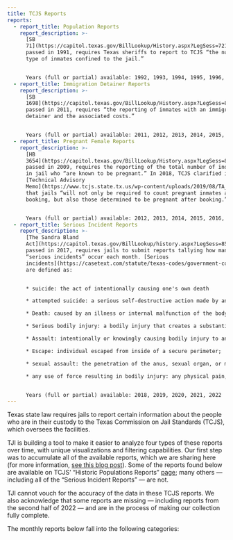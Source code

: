 ```yaml
---
title: TCJS Reports
reports:
  - report_title: Population Reports
    report_description: >-
      [SB
      71](https://capitol.texas.gov/BillLookup/History.aspx?LegSess=721&Bill=SB71),
      passed in 1991, requires Texas sheriffs to report to TCJS “the number and
      type of inmates confined to the jail.” 


      Years (full or partial) available: 1992, 1993, 1994, 1995, 1996, 1997, 1998, 1999, 2000, 2001, 2002, 2003, 2004, 2005, 2006, 2007, 2008, 2009, 2010, 2011, 2012, 2013, 2014, 2015, 2016, 2017, 2018, 2019, 2020, 2021, 2022
  - report_title: Immigration Detainer Reports
    report_description: >-
      [SB
      1698](https://capitol.texas.gov/BillLookup/History.aspx?LegSess=82R&Bill=SB1698),
      passed in 2011, requires “the reporting of inmates with an immigration
      detainer and the associated costs.” 


      Years (full or partial) available: 2011, 2012, 2013, 2014, 2015, 2016, 2017, 2018, 2019, 2020, 2021, 2022
  - report_title: Pregnant Female Reports
    report_description: >-
      [HB
      3654](https://capitol.texas.gov/BillLookup/History.aspx?LegSess=81R&Bill=HB3654),
      passed in 2009, requires the reporting of the total number of individuals
      in jail who “are known to be pregnant.” In 2018, TCJS clarified in a
      [Technical Advisory
      Memo](https://www.tcjs.state.tx.us/wp-content/uploads/2019/08/TA_Memo_-_Pregnant_Inmate_Count_update-1.pdf)
      that jails “will not only be required to count pregnant inmates at
      booking, but also those determined to be pregnant after booking.” 


      Years (full or partial) available: 2012, 2013, 2014, 2015, 2016, 2017, 2018, 2019, 2020, 2021, 2022
  - report_title: Serious Incident Reports
    report_description: >-
      [The Sandra Bland
      Act](https://capitol.texas.gov/BillLookup/history.aspx?LegSess=85R&Bill=SB1849),
      passed in 2017, requires jails to submit reports tallying how many
      “serious incidents” occur each month. [Serious
      incidents](https://casetext.com/statute/texas-codes/government-code/title-4-executive-branch/subtitle-g-corrections/chapter-511-commission-on-jail-standards/section-5110101-jail-population-reports)
      are defined as: 


      * suicide: the act of intentionally causing one's own death

      * attempted suicide: a serious self-destructive action made by an inmate which could have resulted in death. This act may have taken place when the inmate was alone and in a place where the likelihood of being discovered is minimal to none, and is rescued by accident or by some unexpected and unpredictable quirk of fate. Intention in these instances is an unequivocal desire to die;

      * Death: caused by an illness or internal malfunction of the body, by homicide, by accident or misadventure, or by an undetermined cause;

      * Serious bodily injury: a bodily injury that creates a substantial risk of death or that causes death, serious permanent disfigurement, or protracted loss or impairment of the function of any bodily member or organ;

      * Assault: intentionally or knowingly causing bodily injury to another or threatening another with imminent bodily injury;

      * Escape: individual escaped from inside of a secure perimeter;

      * sexual assault: the penetration of the anus, sexual organ, or mouth of another person by any means, without that person's consent; and

      * any use of force resulting in bodily injury: any physical pain, illness or physical impairment


      Years (full or partial) available: 2018, 2019, 2020, 2021, 2022
---
```


Texas state law requires jails to report certain information about the people who are in their custody to the Texas Commission on Jail Standards (TCJS), which oversees the facilities.

TJI is building a tool to make it easier to analyze four types of these reports over time, with unique visualizations and filtering capabilities. Our first step was to accumulate all of the available reports, which we are sharing here (for more information, [see this blog post](https://texasjusticeinitiative.org/post/texas-jail-data-phase-1)). Some of the reports found below are available on TCJS’ “Historic Populations Reports” [page](https://www.tcjs.state.tx.us/historical-population-reports/); many others — including all of the “Serious Incident Reports” — are not.

TJI cannot vouch for the accuracy of the data in these TCJS reports. We also acknowledge that some reports are missing — including reports from the second half of 2022 — and are in the process of making our collection fully complete.

The monthly reports below fall into the following categories:
